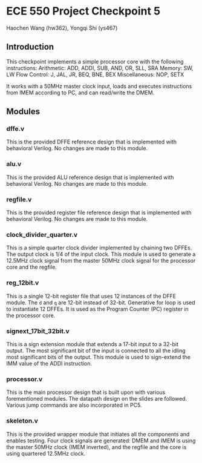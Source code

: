 # ECE 550 Project Checkpoint 5

Haochen Wang (hw362), Yongqi Shi (ys467)

## Introduction

This checkpoint implements a simple processor core with the following instructions:
Arithmetic: ADD, ADDI, SUB, AND, OR, SLL, SRA
Memory: SW, LW
Flow Control: J, JAL, JR, BEQ, BNE, BEX
Miscellaneous: NOP, SETX

It works with a 50MHz master clock input, loads and executes instructions from IMEM according to PC, and can read/write the DMEM.

## Modules

### dffe.v

This is the provided DFFE reference design that is implemented with behavioral Verilog. No changes are made to this module.

### alu.v

This is the provided ALU reference design that is implemented with behavioral Verilog. No changes are made to this module.

### regfile.v

This is the provided register file reference design that is implemented with behavioral Verilog. No changes are made to this module.

### clock_divider_quarter.v

This is a simple quarter clock divider implemented by chaining two DFFEs. The output clock is 1/4 of the input clock. This module is used to generate a 12.5MHz clock signal from the master 50MHz clock signal for the processor core and the regfile.

### reg_12bit.v

This is a single 12-bit register file that uses 12 instances of the DFFE module. The `d` and `q` are 12-bit instead of 32-bit. Generative for loop is used to instantiate 12 DFFEs. It is used as the Program Counter (PC) register in the processor core.

### signext_17bit_32bit.v

This is a sign extension module that extends a 17-bit input to a 32-bit output. The most significant bit of the input is connected to all the idling most significant bits of the output. This module is used to sign-extend the IMM value of the ADDI instruction.

### processor.v

This is the main processor design that is built upon with various forementioned modules. The datapath design on the slides are followed. Various jump commands are also incorporated in PC5.

### skeleton.v

This is the provided wrapper module that initiates all the components and enables testing. Four clock signals are generated: DMEM and IMEM is using the master 50MHz clock (IMEM inverted), and the regfile and the core is using quartered 12.5MHz clock.
